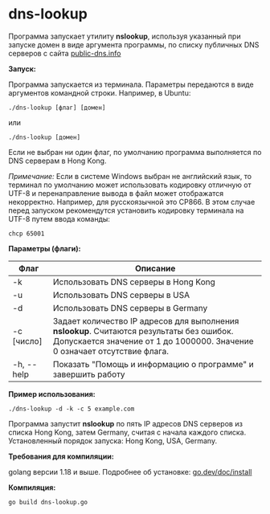 # dns-lookup
Программа запускает утилиту **nslookup**, используя указанный при запуске домен в виде аргумента программы, по списку публичных DNS серверов с сайта [public-dns.info](https://public-dns.info)

**Запуск:**

Программа запускается из терминала. Параметры передаются в виде аргументов командной строки. Например, в Ubuntu:
```
./dns-lookup [флаг] [домен]
```
или
```
./dns-lookup [домен]
```
Если не выбран ни один флаг, по умолчанию программа выполняется по DNS серверам в Hong Kong.

*Примечание:* Если в системе Windows выбран не английский язык, то терминал по умолчанию может использовать кодировку отличную от UTF-8 и перенаправление вывода в файл может отображатся некорректно. Например, для русскоязычной это CP866. В этом случае перед запуском рекомендутся установить кодировку терминала на UTF-8 путем ввода команды:
```
chcp 65001
```
**Параметры (флаги):**

| Флаг | Описание |
| --- | --- |
| -k | Использовать DNS серверы в Hong Kong |
| -u | Использовать DNS серверы в USA |
| -d | Использовать DNS серверы в Germany |
| -c [число] | Задает количество IP адресов для выполнения **nslookup**. Считаются результаты без ошибок. Допускается значение от 1 до 1000000. Значение 0 означает отсутствие флага. |
| -h, --help | Показать "Помощь и информацию о программе" и завершить работу |


**Пример использования:**
```
./dns-lookup -d -k -c 5 example.com
```
Программа запустит **nslookup** по пять IP адресов DNS серверов из списка Hong Kong, затем Germany, считая с начала каждого списка. Установленный порядок запуска: Hong Kong, USA, Germany.

**Требования для компиляции:**

golang версии 1.18 и выше. Подробнее об установке: [go.dev/doc/install](https://go.dev/doc/install)

**Компиляция:**
```
go build dns-lookup.go
```
